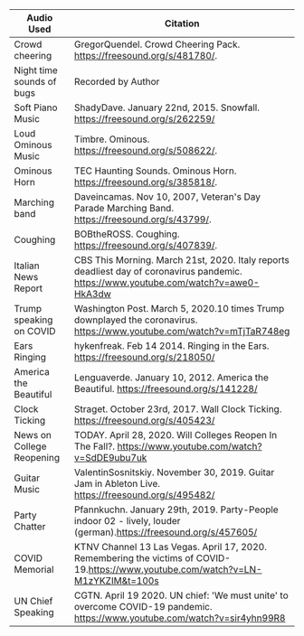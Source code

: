 | Audio Used | Citation | 
|---|---|
| Crowd cheering   |  GregorQuendel. Crowd Cheering Pack. https://freesound.org/s/481780/. |
|  Night time sounds of bugs | Recorded by Author| |  
|Soft Piano Music |ShadyDave. January 22nd, 2015. Snowfall. https://freesound.org/s/262259/|
|Loud Ominous Music|Timbre. Ominous.  https://freesound.org/s/508622/. |
|Ominous Horn |TEC Haunting Sounds. Ominous Horn. https://freesound.org/s/385818/. |
|Marching band |Daveincamas. Nov 10, 2007, Veteran's Day Parade Marching Band. https://freesound.org/s/43799/.| 
|Coughing|BOBtheROSS. Coughing. https://freesound.org/s/407839/. |
|Italian News Report|CBS This Morning. March 21st, 2020. Italy reports deadliest day of coronavirus pandemic. https://www.youtube.com/watch?v=awe0-HkA3dw ||
|Trump speaking on COVID|Washington Post. March 5, 2020.10 times Trump downplayed the coronavirus. https://www.youtube.com/watch?v=mTjTaR748eg|
|Ears Ringing|hykenfreak. Feb 14 2014. Ringing in the Ears. https://freesound.org/s/218050/|
|America the Beautiful|Lenguaverde. January 10, 2012. America the Beautiful. https://freesound.org/s/141228/|
|Clock Ticking|Straget. October 23rd, 2017. Wall Clock Ticking.  https://freesound.org/s/405423/|
|News on College Reopening|TODAY.  April 28, 2020. Will Colleges Reopen In The Fall?. https://www.youtube.com/watch?v=SdDE9ubu7uk|
|Guitar Music|ValentinSosnitskiy. November 30, 2019. Guitar Jam in Ableton Live.  https://freesound.org/s/495482/|
|Party Chatter|Pfannkuchn. January 29th, 2019. Party-People indoor 02 - lively, louder (german).https://freesound.org/s/457605/|
|COVID Memorial|KTNV Channel 13 Las Vegas. April 17, 2020. Remembering the victims of COVID-19.https://www.youtube.com/watch?v=LN-M1zYKZIM&t=100s|
|UN Chief Speaking|CGTN. April 19 2020. UN chief: 'We must unite' to overcome COVID-19 pandemic. https://www.youtube.com/watch?v=sir4yhn99R8|
